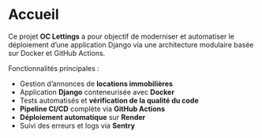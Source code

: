 # Accueil

Ce projet **OC Lettings** a pour objectif de moderniser et automatiser le déploiement d’une application Django via une architecture modulaire basée sur Docker et GitHub Actions.

Fonctionnalités principales :
- Gestion d’annonces de **locations immobilières**
- Application **Django** conteneurisée avec **Docker**
- Tests automatisés et **vérification de la qualité du code**
- **Pipeline CI/CD** complète via **GitHub Actions**
- **Déploiement automatique** sur **Render**
- Suivi des erreurs et logs via **Sentry**